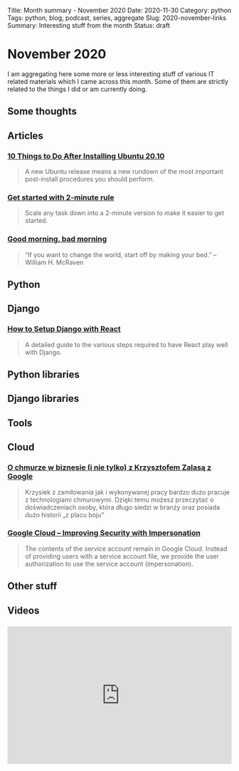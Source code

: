 Title: Month summary - November 2020
Date: 2020-11-30
Category: python
Tags: python, blog, podcast, series, aggregate
Slug: 2020-november-links
Summary: Interesting stuff from the month
Status: draft


# November 2020

I am aggregating here some more or less interesting stuff of various IT related materials which I came across this month.
Some of them are strictly related to the things I did or am currently doing.


## Some thoughts

## Articles

### [10 Things to Do After Installing Ubuntu 20.10](https://www.omgubuntu.co.uk/2020/10/things-to-do-after-installing-ubuntu-20-10-groovy-gorilla)

> A new Ubuntu release means a new rundown of the most important post-install procedures you should perform.

### [Get started with 2-minute rule](https://centrum-probalans.erecepcja24.pl/?action=myVisits)

> Scale any task down into a 2-minute version to make it easier to get started.

### [Good morning, bad morning](https://vasilishynkarenka.com/good-morning-bad-morning/)

> “If you want to change the world, start off by making your bed.” – William H. McRaven

## Python

## Django

### [How to Setup Django with React](https://mattsegal.dev/django-react.html)

> A detailed guide to the various steps required to have React play well with Django.

## Python libraries

## Django libraries

## Tools

### [](https://asciinema.org/)

> 

## Cloud

### [O chmurze w biznesie (i nie tylko) z Krzysztofem Zalasą z Google](https://oceandanych.pl/o-chmurze-w-biznesie-z-krzysztofem-zalasa/)

> Krzysiek z zamiłowania jak i wykonywanej pracy bardzo dużo pracuje z technologiami chmurowymi. Dzięki temu możesz przeczytać o doświadczeniach osoby, która długo siedzi w branży oraz posiada dużo historii „z placu boju”

### [Google Cloud – Improving Security with Impersonation](https://www.jhanley.com/google-cloud-improving-security-with-impersonation/)

>  The contents of the service account remain in Google Cloud. Instead of providing users with a service account file, we provide the user authorization to use the service account (impersonation). 

## Other stuff


## Videos

### [](https://www.youtube.com/watch?v=VIDEO_ID)
<div class="videoWrapper" style="height:0; padding-bottom:56.25%; padding-top:25px; position:relative" height="0">
    <iframe style="position:absolute; top:0; width:100%" height="100%" width="100%" src="https://www.youtube.com/embed/VIDEO_ID" frameborder="0" allow="accelerometer; autoplay; encrypted-media; gyroscope; picture-in-picture" allowfullscreen></iframe>
</div>
